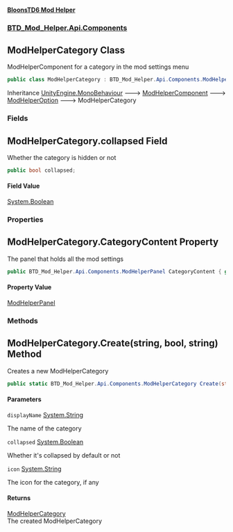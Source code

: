 #### [BloonsTD6 Mod Helper](README.md 'README')
### [BTD_Mod_Helper.Api.Components](README.md#BTD_Mod_Helper.Api.Components 'BTD_Mod_Helper.Api.Components')

## ModHelperCategory Class

ModHelperComponent for a category in the mod settings menu

```csharp
public class ModHelperCategory : BTD_Mod_Helper.Api.Components.ModHelperOption
```

Inheritance [UnityEngine.MonoBehaviour](https://docs.microsoft.com/en-us/dotnet/api/UnityEngine.MonoBehaviour 'UnityEngine.MonoBehaviour') &#129106; [ModHelperComponent](BTD_Mod_Helper.Api.Components.ModHelperComponent.md 'BTD_Mod_Helper.Api.Components.ModHelperComponent') &#129106; [ModHelperOption](BTD_Mod_Helper.Api.Components.ModHelperOption.md 'BTD_Mod_Helper.Api.Components.ModHelperOption') &#129106; ModHelperCategory
### Fields

<a name='BTD_Mod_Helper.Api.Components.ModHelperCategory.collapsed'></a>

## ModHelperCategory.collapsed Field

Whether the category is hidden or not

```csharp
public bool collapsed;
```

#### Field Value
[System.Boolean](https://docs.microsoft.com/en-us/dotnet/api/System.Boolean 'System.Boolean')
### Properties

<a name='BTD_Mod_Helper.Api.Components.ModHelperCategory.CategoryContent'></a>

## ModHelperCategory.CategoryContent Property

The panel that holds all the mod settings

```csharp
public BTD_Mod_Helper.Api.Components.ModHelperPanel CategoryContent { get; }
```

#### Property Value
[ModHelperPanel](BTD_Mod_Helper.Api.Components.ModHelperPanel.md 'BTD_Mod_Helper.Api.Components.ModHelperPanel')
### Methods

<a name='BTD_Mod_Helper.Api.Components.ModHelperCategory.Create(string,bool,string)'></a>

## ModHelperCategory.Create(string, bool, string) Method

Creates a new ModHelperCategory

```csharp
public static BTD_Mod_Helper.Api.Components.ModHelperCategory Create(string displayName, bool collapsed, string icon=null);
```
#### Parameters

<a name='BTD_Mod_Helper.Api.Components.ModHelperCategory.Create(string,bool,string).displayName'></a>

`displayName` [System.String](https://docs.microsoft.com/en-us/dotnet/api/System.String 'System.String')

The name of the category

<a name='BTD_Mod_Helper.Api.Components.ModHelperCategory.Create(string,bool,string).collapsed'></a>

`collapsed` [System.Boolean](https://docs.microsoft.com/en-us/dotnet/api/System.Boolean 'System.Boolean')

Whether it's collapsed by default or not

<a name='BTD_Mod_Helper.Api.Components.ModHelperCategory.Create(string,bool,string).icon'></a>

`icon` [System.String](https://docs.microsoft.com/en-us/dotnet/api/System.String 'System.String')

The icon for the category, if any

#### Returns
[ModHelperCategory](BTD_Mod_Helper.Api.Components.ModHelperCategory.md 'BTD_Mod_Helper.Api.Components.ModHelperCategory')  
The created ModHelperCategory